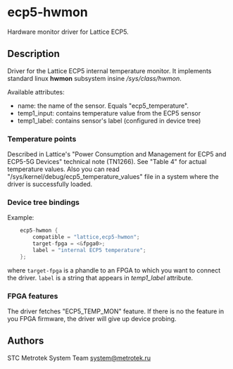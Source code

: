# ecp5-hwmon

Hardware monitor driver for Lattice ECP5.

## Description

Driver for the Lattice ECP5 internal temperature monitor. It implements standard linux **hwmon** subsystem insine */sys/class/hwmon*.

Available attributes:

- name: the name of the sensor. Equals "ecp5_temperature".
- temp1_input: contains temperature value from the ECP5 sensor
- temp1_label: contains sensor's label (configured in device tree)

### Temperature points

Described in Lattice's "Power Consumption and Management for ECP5 and ECP5-5G Devices" technical note (TN1266).
See "Table 4" for actual temperature values.
Also you can read "/sys/kernel/debug/ecp5_temperature_values" file in a system where the driver is successfully loaded.

### Device tree bindings

Example:

```c
	ecp5-hwmon {
		compatible = "lattice,ecp5-hwmon";
		target-fpga = <&fpga0>;
		label = "internal ECP5 temperature";
	};
```

where `target-fpga` is a phandle to an FPGA to which you want to connect the driver. `label` is a string that appears in *temp1_label* attribute.

### FPGA features

The driver fetches "ECP5_TEMP_MON" feature. If there is no the feature in you FPGA firmware, the driver will give up device probing.

## Authors

STC Metrotek System Team <system@metrotek.ru>